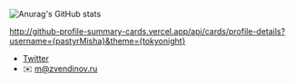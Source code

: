 ![Anurag's GitHub stats](https://github-readme-stats.vercel.app/api?username=pastyrMisha&show_icons=true&theme=tokyonight)

http://github-profile-summary-cards.vercel.app/api/cards/profile-details?username={pastyrMisha}&theme={tokyonight}

- [Twitter](https://twitter.com/pastyrMisha)
- ✉️ [m@zvendinov.ru](mailto:m@zvendinov.ru)


